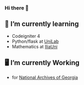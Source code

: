 ### Hi there 👋
## 🌱 I’m currently learning
- Codeigniter 4
- Python/flask at [UniLab](https://unilab.iliauni.edu.ge/)
- Mathematics at [IliaUni](//iliauni.edu.ge/)

## 🖥️ I’m currently Working
- for [National Archives of Georgia](https://archive.gov.ge/)
<!-- - 📫 How to reach me:  


-->

